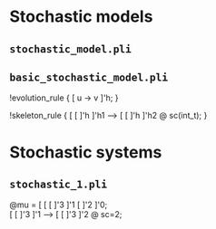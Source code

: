 # Stochastic models

## `stochastic_model.pli`

## `basic_stochastic_model.pli`
!evolution_rule
{
  [ u -> v ]'h;
}

!skeleton_rule
{
  [ [ ]'h ]'h1 --> [ [ ]'h ]'h2 @ sc(int_t);
}


# Stochastic systems

## `stochastic_1.pli`

@mu = [ [ [ ]'3 ]'1 [ ]'2 ]'0; <br>
[ [ ]'3 ]'1 --> [ [ ]'3 ]'2 @ sc=2;